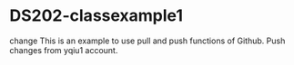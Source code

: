 # DS202-classexample1

change
This is an example to use pull and push functions of Github.
Push changes from yqiu1 account.
